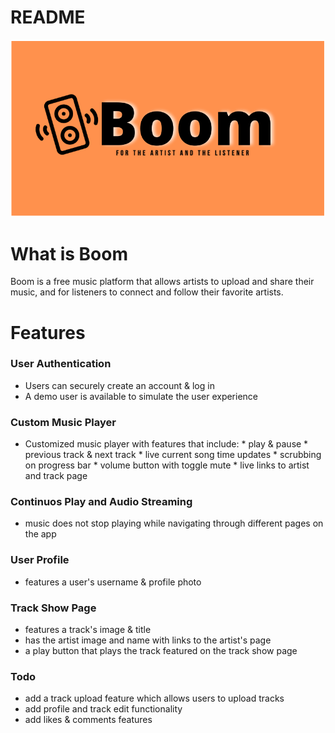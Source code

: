 # README
<img src=https://github.com/thisisnahid/boom/blob/master/app/assets/images/Boom-intro.png />

# What is Boom
Boom is a free music platform that allows artists to upload and share their music, and for listeners to connect and follow their favorite artists. 

# Features
### User Authentication
* Users can securely create an account & log in
* A demo user is available to simulate the user experience
### Custom Music Player
* Customized music player with features that include:
      * play & pause 
      * previous track & next track
      * live current song time updates
      * scrubbing on progress bar
      * volume button with toggle mute
      * live links to artist and track page
### Continuos Play and Audio Streaming
* music does not stop playing while navigating through different pages on the app
### User Profile
* features a user's username & profile photo
### Track Show Page
* features a track's image & title
* has the artist image and name with links to the artist's page
* a play button that plays the track featured on the track show page
### Todo
* add a track upload feature which allows users to upload tracks
* add profile and track edit functionality 
* add likes & comments features
